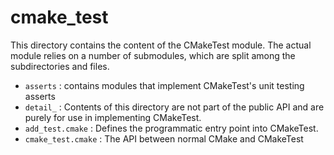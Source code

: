 cmake_test
==========

This directory contains the content of the CMakeTest module. The actual module
relies on a number of submodules, which are split among the subdirectories and
files.

- `asserts` : contains modules that implement CMakeTest's unit testing asserts
- `detail_` : Contents of this directory are not part of the public API and are
              purely for use in implementing CMakeTest.
- `add_test.cmake` : Defines the programmatic entry point into CMakeTest.
- `cmake_test.cmake` : The API between normal CMake and CMakeTest
